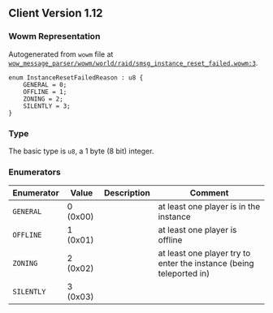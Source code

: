 ## Client Version 1.12

### Wowm Representation

Autogenerated from `wowm` file at [`wow_message_parser/wowm/world/raid/smsg_instance_reset_failed.wowm:3`](https://github.com/gtker/wow_messages/tree/main/wow_message_parser/wowm/world/raid/smsg_instance_reset_failed.wowm#L3).
```rust,ignore
enum InstanceResetFailedReason : u8 {
    GENERAL = 0;
    OFFLINE = 1;
    ZONING = 2;
    SILENTLY = 3;
}
```
### Type
The basic type is `u8`, a 1 byte (8 bit) integer.
### Enumerators
| Enumerator | Value  | Description | Comment |
| --------- | -------- | ----------- | ------- |
| `GENERAL` | 0 (0x00) |  | at least one player is in the instance |
| `OFFLINE` | 1 (0x01) |  | at least one player is offline |
| `ZONING` | 2 (0x02) |  | at least one player try to enter the instance (being teleported in) |
| `SILENTLY` | 3 (0x03) |  |  |
